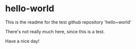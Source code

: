 # hello-world

This is the readme for the test github repository 'hello~world'

There's not really much here, since this is a test.

Have a nice day!
